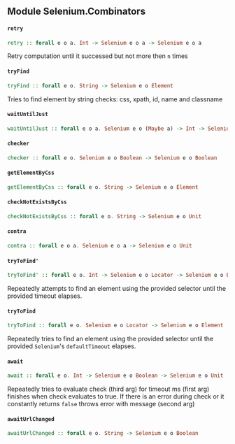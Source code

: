 ## Module Selenium.Combinators

#### `retry`

``` purescript
retry :: forall e o a. Int -> Selenium e o a -> Selenium e o a
```

Retry computation until it successed but not more then `n` times

#### `tryFind`

``` purescript
tryFind :: forall e o. String -> Selenium e o Element
```

Tries to find element by string checks: css, xpath, id, name and classname

#### `waitUntilJust`

``` purescript
waitUntilJust :: forall e o a. Selenium e o (Maybe a) -> Int -> Selenium e o a
```

#### `checker`

``` purescript
checker :: forall e o. Selenium e o Boolean -> Selenium e o Boolean
```

#### `getElementByCss`

``` purescript
getElementByCss :: forall e o. String -> Selenium e o Element
```

#### `checkNotExistsByCss`

``` purescript
checkNotExistsByCss :: forall e o. String -> Selenium e o Unit
```

#### `contra`

``` purescript
contra :: forall e o a. Selenium e o a -> Selenium e o Unit
```

#### `tryToFind'`

``` purescript
tryToFind' :: forall e o. Int -> Selenium e o Locator -> Selenium e o Element
```

Repeatedly attempts to find an element using the provided selector until the
provided timeout elapses.

#### `tryToFind`

``` purescript
tryToFind :: forall e o. Selenium e o Locator -> Selenium e o Element
```

Repeatedly tries to find an element using the provided selector until
the provided `Selenium`'s `defaultTimeout` elapses.

#### `await`

``` purescript
await :: forall e o. Int -> Selenium e o Boolean -> Selenium e o Unit
```

Repeatedly tries to evaluate check (third arg) for timeout ms (first arg)
finishes when check evaluates to true.
If there is an error during check or it constantly returns `false`
throws error with message (second arg)

#### `awaitUrlChanged`

``` purescript
awaitUrlChanged :: forall e o. String -> Selenium e o Boolean
```


